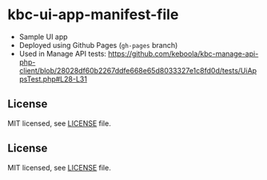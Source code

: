 # kbc-ui-app-manifest-file

- Sample UI app
- Deployed using Github Pages (`gh-pages` branch)
- Used in Manage API tests: https://github.com/keboola/kbc-manage-api-php-client/blob/28028df60b2267ddfe668e65d8033327e1c8fd0d/tests/UiAppsTest.php#L28-L31

## License

MIT licensed, see [LICENSE](./LICENSE) file.

## License

MIT licensed, see [LICENSE](./LICENSE) file.
